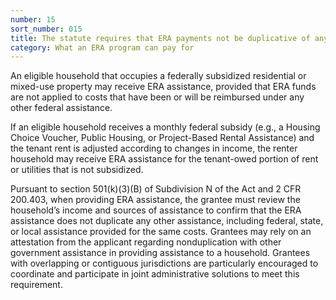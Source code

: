 ```yaml
---
number: 15
sort_number: 015
title: The statute requires that ERA payments not be duplicative of any other federally funded rental assistance provided to an eligible household. Are tenants of federally subsidized housing, e.g., Low Income Housing Credit, Public Housing, or Indian Housing Block Grant-assisted properties, eligible for ERA?
category: What an ERA program can pay for
---
```


An eligible household that occupies a federally subsidized residential or mixed-use property may receive ERA assistance, provided that ERA funds are not applied to costs that have been or will be reimbursed under any other federal assistance. 

If an eligible household receives a monthly federal subsidy (e.g., a Housing Choice Voucher, Public Housing, or Project-Based Rental Assistance) and the tenant rent is adjusted according to changes in income, the renter household may receive ERA assistance for the tenant-owed portion of rent or utilities that is not subsidized.

Pursuant to section 501(k)(3)(B) of Subdivision N of the Act and 2 CFR 200.403, when providing ERA assistance, the grantee must review the household’s income and sources of assistance to confirm that the ERA assistance does not duplicate any other assistance, including federal, state, or local assistance provided for the same costs. Grantees may rely on an attestation from the applicant regarding nonduplication with other government assistance in providing assistance to a household. Grantees with overlapping or contiguous jurisdictions are particularly encouraged to coordinate and participate in joint
administrative solutions to meet this requirement.